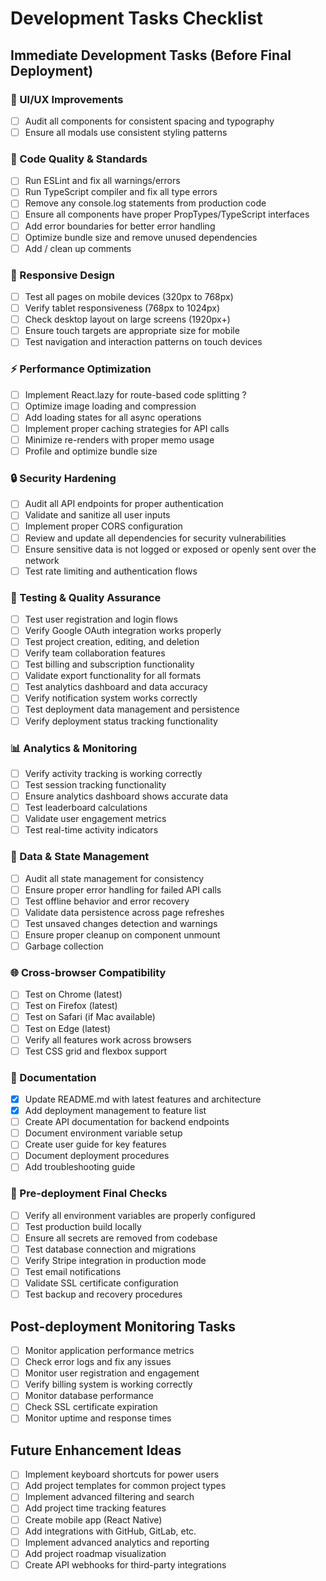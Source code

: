 # Development Tasks Checklist

## Immediate Development Tasks (Before Final Deployment)

### 🎨 UI/UX Improvements
- [ ] Audit all components for consistent spacing and typography
- [ ] Ensure all modals use consistent styling patterns

### 🔧 Code Quality & Standards
- [ ] Run ESLint and fix all warnings/errors
- [ ] Run TypeScript compiler and fix all type errors
- [ ] Remove any console.log statements from production code
- [ ] Ensure all components have proper PropTypes/TypeScript interfaces
- [ ] Add error boundaries for better error handling
- [ ] Optimize bundle size and remove unused dependencies
- [ ] Add / clean up comments

### 📱 Responsive Design
- [ ] Test all pages on mobile devices (320px to 768px)
- [ ] Verify tablet responsiveness (768px to 1024px)
- [ ] Check desktop layout on large screens (1920px+)
- [ ] Ensure touch targets are appropriate size for mobile
- [ ] Test navigation and interaction patterns on touch devices

### ⚡ Performance Optimization
- [ ] Implement React.lazy for route-based code splitting ? 
- [ ] Optimize image loading and compression
- [ ] Add loading states for all async operations
- [ ] Implement proper caching strategies for API calls
- [ ] Minimize re-renders with proper memo usage
- [ ] Profile and optimize bundle size

### 🔒 Security Hardening
- [ ] Audit all API endpoints for proper authentication
- [ ] Validate and sanitize all user inputs
- [ ] Implement proper CORS configuration
- [ ] Review and update all dependencies for security vulnerabilities
- [ ] Ensure sensitive data is not logged or exposed or openly sent over the network
- [ ] Test rate limiting and authentication flows

### 🧪 Testing & Quality Assurance
- [ ] Test user registration and login flows
- [ ] Verify Google OAuth integration works properly
- [ ] Test project creation, editing, and deletion
- [ ] Verify team collaboration features
- [ ] Test billing and subscription functionality
- [ ] Validate export functionality for all formats
- [ ] Test analytics dashboard and data accuracy
- [ ] Verify notification system works correctly
- [ ] Test deployment data management and persistence
- [ ] Verify deployment status tracking functionality

### 📊 Analytics & Monitoring
- [ ] Verify activity tracking is working correctly
- [ ] Test session tracking functionality
- [ ] Ensure analytics dashboard shows accurate data
- [ ] Test leaderboard calculations
- [ ] Validate user engagement metrics
- [ ] Test real-time activity indicators

### 🔄 Data & State Management
- [ ] Audit all state management for consistency
- [ ] Ensure proper error handling for failed API calls
- [ ] Test offline behavior and error recovery
- [ ] Validate data persistence across page refreshes
- [ ] Test unsaved changes detection and warnings
- [ ] Ensure proper cleanup on component unmount
- [ ] Garbage collection

### 🌐 Cross-browser Compatibility
- [ ] Test on Chrome (latest)
- [ ] Test on Firefox (latest)  
- [ ] Test on Safari (if Mac available)
- [ ] Test on Edge (latest)
- [ ] Verify all features work across browsers
- [ ] Test CSS grid and flexbox support

### 📝 Documentation
- [x] Update README.md with latest features and architecture
- [x] Add deployment management to feature list
- [ ] Create API documentation for backend endpoints
- [ ] Document environment variable setup
- [ ] Create user guide for key features
- [ ] Document deployment procedures
- [ ] Add troubleshooting guide

### 🚀 Pre-deployment Final Checks
- [ ] Verify all environment variables are properly configured
- [ ] Test production build locally
- [ ] Ensure all secrets are removed from codebase
- [ ] Test database connection and migrations
- [ ] Verify Stripe integration in production mode
- [ ] Test email notifications
- [ ] Validate SSL certificate configuration
- [ ] Test backup and recovery procedures

## Post-deployment Monitoring Tasks
- [ ] Monitor application performance metrics
- [ ] Check error logs and fix any issues
- [ ] Monitor user registration and engagement
- [ ] Verify billing system is working correctly
- [ ] Monitor database performance
- [ ] Check SSL certificate expiration
- [ ] Monitor uptime and response times

## Future Enhancement Ideas
- [ ] Implement keyboard shortcuts for power users
- [ ] Add project templates for common project types
- [ ] Implement advanced filtering and search
- [ ] Add project time tracking features
- [ ] Create mobile app (React Native)
- [ ] Add integrations with GitHub, GitLab, etc.
- [ ] Implement advanced analytics and reporting
- [ ] Add project roadmap visualization
- [ ] Create API webhooks for third-party integrations